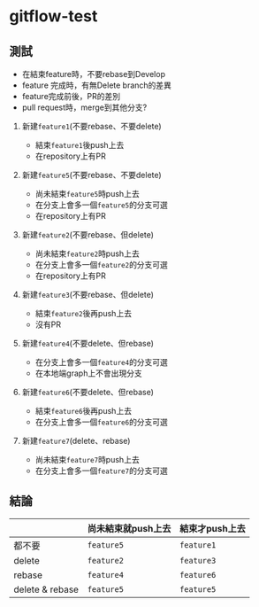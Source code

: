 # gitflow-test

## 測試

 - 在結束feature時，不要rebase到Develop
 - feature 完成時，有無Delete branch的差異
 - feature完成前後，PR的差別
 - pull request時，merge到其他分支?

1. 新建`feature1`(不要rebase、不要delete)
    - 結束`feature1`後push上去
    - 在repository上有PR

2. 新建`feature5`(不要rebase、不要delete)
    - 尚未結束`feature5`時push上去
    - 在分支上會多一個`feature5`的分支可選
    - 在repository上有PR

3. 新建`feature2`(不要rebase、但delete)
    - 尚未結束`feature2`時push上去
    - 在分支上會多一個`feature2`的分支可選
    - 在repository上有PR

4. 新建`feature3`(不要rebase、但delete)
    - 結束`feature2`後再push上去
    - 沒有PR

5. 新建`feature4`(不要delete、但rebase)
    - 在分支上會多一個`feature4`的分支可選
    - 在本地端graph上不會出現分支

6. 新建`feature6`(不要delete、但rebase)
    - 結束`feature6`後再push上去
    - 在分支上會多一個`feature6`的分支可選

7. 新建`feature7`(delete、rebase)
    - 尚未結束`feature7`時push上去
    - 在分支上會多一個`feature7`的分支可選

## 結論

|  |  尚未結束就push上去   | 結束才push上去  | 
|  ----  | ----  | ----  |
|  都不要  | `feature5`  | `feature1`  |
| delete  | `feature2` | `feature3`  |
| rebase  | `feature4` | `feature6`  |
| delete & rebase  | `feature5` | `feature5`  |
